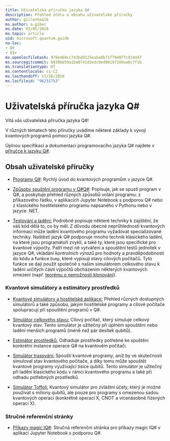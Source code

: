 ```yaml
---
title: Uživatelská příručka jazyka Q#
description: Přehled účelu a obsahu uživatelské příručky
author: gillenhaalb
ms.author: a-gibec
ms.date: 03/05/2020
ms.topic: article
uid: microsoft.quantum.guide
no-loc:
- Q#
- $$v
ms.openlocfilehash: 979e468cc743bd9125eaba0b71f794977c914447
ms.sourcegitcommit: b930bb59a1ba8f41d2edc9ed98197109aa8c7f1b
ms.translationtype: HT
ms.contentlocale: cs-CZ
ms.lasthandoff: 11/26/2020
ms.locfileid: "96231753"
---
```

# <a name="the-no-locq-user-guide"></a>Uživatelská příručka jazyka Q#

Vítá vás uživatelská příručka jazyka Q#! 

V různých tématech této příručky uvádíme některé základy k vývoji kvantových programů pomocí jazyka Q#.

Úplnou specifikaci a dokumentaci programovacího jazyka Q# najdete v [příručce k jazyku Q#](xref:microsoft.quantum.qsharp.index). 

## <a name="user-guide-contents"></a>Obsah uživatelské příručky

- [Programy Q#](xref:microsoft.quantum.guide.programs): Rychlý úvod do kvantových programům v jazyce Q#. 

- [Způsoby spuštění programu v Q#Q#](xref:microsoft.quantum.guide.host-programs): Popisuje, jak se spustí program v Q#, a poskytuje přehled různých způsobů volání programu: z příkazového řádku, v aplikacích Jupyter Notebook s podporou Q# nebo z klasického hostitelského programu napsaného v Pythonu nebo v jazyce .NET.

- [Testování a ladění:](xref:microsoft.quantum.guide.testingdebugging) Podrobně popisuje některé techniky k zajištění, že váš kód dělá to, co by měl. 
    Z důvodu obecné neprůhlednosti kvantových informací může ladění kvantového programu vyžadovat specializované techniky. 
    Naštěstí jazyk Q# podporuje mnoho technik klasického ladění, na které jsou programátoři zvyklí, a také ty, které jsou specifické pro kvantové výpočty. Patří mezi ně vytváření a spouštění testů jednotek v jazyce Q#, vkládání *kontrolních výrazů* pro hodnoty a pravděpodobnosti do kódu a funkce `Dump`, které vypisují stavy cílových počítačů. 
    Tyto funkce se dají použít společně s naším simulátorem celkového stavu k ladění určitých částí výpočtů obcházením některých kvantových omezení (např. [teorému o nemožnosti klonování](xref:microsoft.quantum.concepts.pauli)).

### <a name="quantum-simulators-and-resource-estimators"></a>Kvantové simulátory a estimátory prostředků

- [Kvantové simulátory a hostitelské aplikace:](xref:microsoft.quantum.machines) Přehled různých dostupných simulátorů a také způsobu, jakým hostitelské programy a cílové počítače spolupracují při spouštění programů v Q#.

- [Simulátor celkového stavu:](xref:microsoft.quantum.machines.full-state-simulator) Cílový počítač, který simuluje celkový kvantový stav. Tento simulátor je užitečný při úplném spouštění nebo ladění menších programů (méně než pár desítek qubitů).

- [Estimátor prostředků:](xref:microsoft.quantum.machines.resources-estimator) Odhaduje prostředky potřebné ke spuštění konkrétní instance operace Q# na kvantovém počítači.

- [Simulátor trasování:](xref:microsoft.quantum.machines.qc-trace-simulator.intro) Spouští kvantové programy, aniž by ve skutečnosti simuloval stav kvantového počítače, a díky tomu může spouštět kvantové programy využívající tisíce qubitů. Tento simulátor je užitečný při ladění klasického kódu v rámci kvantového programu a také při odhadu potřebných prostředků.

- [Simulátor Toffoli:](xref:microsoft.quantum.machines.toffoli-simulator) Kvantový simulátor pro zvláštní účely, který je možné používat s miliony qubitů, ale pouze pro programy s omezenou sadou kvantových operací (konkrétně operací X, CNOT a vícenásobně řízených operací X).

### <a name="quick-reference-pages"></a>Stručné referenční stránky

- [Příkazy magic IQ#](xref:microsoft.quantum.guide.quickref.iqsharp): Stručná referenční stránka pro příkazy magic IQ# v aplikací Jupyter Notebook s podporou Q#.
